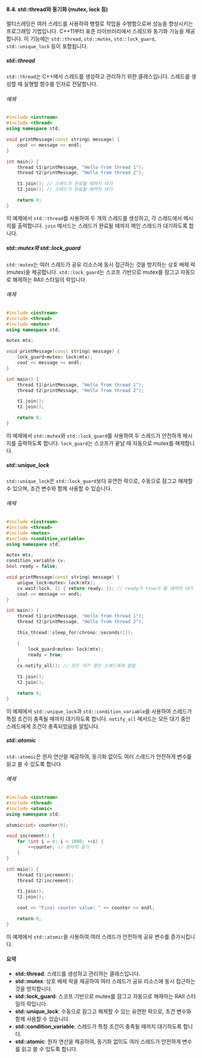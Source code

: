 #### 8.4. std::thread와 동기화 (mutex, lock 등)

멀티스레딩은 여러 스레드를 사용하여 병렬로 작업을 수행함으로써 성능을 향상시키는 프로그래밍 기법입니다. C++11부터 표준 라이브러리에서 스레드와 동기화 기능을 제공합니다. 이 기능에는 `std::thread`, `std::mutex`, `std::lock_guard`, `std::unique_lock` 등이 포함됩니다.

##### std::thread

`std::thread`는 C++에서 스레드를 생성하고 관리하기 위한 클래스입니다. 스레드를 생성할 때 실행할 함수를 인자로 전달합니다.

###### 예제

```cpp
#include <iostream>
#include <thread>
using namespace std;

void printMessage(const string& message) {
    cout << message << endl;
}

int main() {
    thread t1(printMessage, "Hello from thread 1");
    thread t2(printMessage, "Hello from thread 2");

    t1.join(); // 스레드가 완료될 때까지 대기
    t2.join(); // 스레드가 완료될 때까지 대기

    return 0;
}
```

이 예제에서 `std::thread`를 사용하여 두 개의 스레드를 생성하고, 각 스레드에서 메시지를 출력합니다. `join` 메서드는 스레드가 완료될 때까지 메인 스레드가 대기하도록 합니다.

##### std::mutex와 std::lock_guard

`std::mutex`는 여러 스레드가 공유 리소스에 동시 접근하는 것을 방지하는 상호 배제 락(mutex)을 제공합니다. `std::lock_guard`는 스코프 기반으로 mutex를 잠그고 자동으로 해제하는 RAII 스타일의 락입니다.

###### 예제

```cpp
#include <iostream>
#include <thread>
#include <mutex>
using namespace std;

mutex mtx;

void printMessage(const string& message) {
    lock_guard<mutex> lock(mtx);
    cout << message << endl;
}

int main() {
    thread t1(printMessage, "Hello from thread 1");
    thread t2(printMessage, "Hello from thread 2");

    t1.join();
    t2.join();

    return 0;
}
```

이 예제에서 `std::mutex`와 `std::lock_guard`를 사용하여 두 스레드가 안전하게 메시지를 출력하도록 합니다. `lock_guard`는 스코프가 끝날 때 자동으로 mutex를 해제합니다.

##### std::unique_lock

`std::unique_lock`은 `std::lock_guard`보다 유연한 락으로, 수동으로 잠그고 해제할 수 있으며, 조건 변수와 함께 사용할 수 있습니다.

###### 예제

```cpp
#include <iostream>
#include <thread>
#include <mutex>
#include <condition_variable>
using namespace std;

mutex mtx;
condition_variable cv;
bool ready = false;

void printMessage(const string& message) {
    unique_lock<mutex> lock(mtx);
    cv.wait(lock, [] { return ready; }); // ready가 true가 될 때까지 대기
    cout << message << endl;
}

int main() {
    thread t1(printMessage, "Hello from thread 1");
    thread t2(printMessage, "Hello from thread 2");

    this_thread::sleep_for(chrono::seconds(1));

    {
        lock_guard<mutex> lock(mtx);
        ready = true;
    }
    cv.notify_all(); // 모든 대기 중인 스레드에게 알림

    t1.join();
    t2.join();

    return 0;
}
```

이 예제에서 `std::unique_lock`과 `std::condition_variable`을 사용하여 스레드가 특정 조건이 충족될 때까지 대기하도록 합니다. `notify_all` 메서드는 모든 대기 중인 스레드에게 조건이 충족되었음을 알립니다.

##### std::atomic

`std::atomic`은 원자 연산을 제공하여, 동기화 없이도 여러 스레드가 안전하게 변수를 읽고 쓸 수 있도록 합니다.

###### 예제

```cpp
#include <iostream>
#include <thread>
#include <atomic>
using namespace std;

atomic<int> counter(0);

void increment() {
    for (int i = 0; i < 1000; ++i) {
        ++counter; // 원자적 증가
    }
}

int main() {
    thread t1(increment);
    thread t2(increment);

    t1.join();
    t2.join();

    cout << "Final counter value: " << counter << endl;

    return 0;
}
```

이 예제에서 `std::atomic`을 사용하여 여러 스레드가 안전하게 공유 변수를 증가시킵니다.

#### 요약

- **std::thread**: 스레드를 생성하고 관리하는 클래스입니다.
- **std::mutex**: 상호 배제 락을 제공하여 여러 스레드가 공유 리소스에 동시 접근하는 것을 방지합니다.
- **std::lock_guard**: 스코프 기반으로 mutex를 잠그고 자동으로 해제하는 RAII 스타일의 락입니다.
- **std::unique_lock**: 수동으로 잠그고 해제할 수 있는 유연한 락으로, 조건 변수와 함께 사용할 수 있습니다.
- **std::condition_variable**: 스레드가 특정 조건이 충족될 때까지 대기하도록 합니다.
- **std::atomic**: 원자 연산을 제공하여, 동기화 없이도 여러 스레드가 안전하게 변수를 읽고 쓸 수 있도록 합니다.
